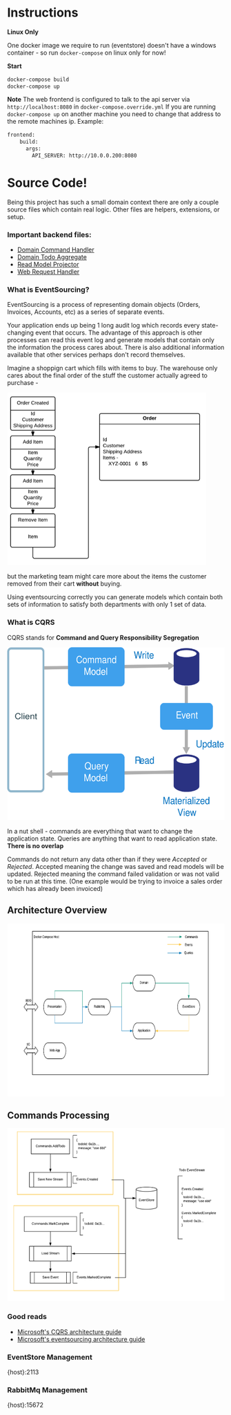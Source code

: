 # Instructions

**Linux Only**

One docker image we require to run (eventstore) doesn't have a windows container - so run `docker-compose` on linux only for now!

**Start**

```
docker-compose build
docker-compose up
```

**Note**
The web frontend is configured to talk to the api server via `http://localhost:8080` in `docker-compose.override.yml`
If you are running `docker-compose up` on another machine you need to change that address to the remote machines ip.
Example: 
```
frontend:
    build:
      args:
        API_SERVER: http://10.0.0.200:8080
```

# Source Code!

Being this project has such a small domain context there are only a couple source files which contain real logic.  Other files are helpers, extensions, or setup.  

### Important backend files:

* [Domain Command Handler](src/Domain/Todo/Handler.cs)
* [Domain Todo Aggregate](src/Domain/Todo/Todo.cs)
* [Read Model Projector](src/Application/Todo/Handler.cs)
* [Web Request Handler](src/Presentation/Service.cs)


### What is EventSourcing?

EventSourcing is a process of representing domain objects (Orders, Invoices, Accounts, etc) as a series of separate events.

Your application ends up being 1 long audit log which records every state-changing event that occurs.  The advantage of this approach is other processes can read this event log and generate models that contain only the information the process cares about.  There is also additional information available that other services perhaps don't record themselves.

Imagine a shoppign cart which fills with items to buy.  The warehouse only cares about the final order of the stuff the customer actually agreed to purchase -

<img src="img/eventsourcing.png" height="400px">

but the marketing team might care more about the items the customer removed from their cart **without** buying.  

Using eventsourcing correctly you can generate models which contain both sets of information to satisfy both departments with only 1 set of data.

### What is CQRS

CQRS stands for **Command and Query Responsibility Segregation**

<img src="img/cqrs-logical.svg" height="400px">

In a nut shell - commands are everything that want to change the application state.  Queries are anything that want to read application state.  **There is no overlap**

Commands do not return any data other than if they were *Accepted* or *Rejected*. Accepted meaning the change was saved and read models will be updated.  Rejected meaning the command failed validation or was not valid to be run at this time.  (One example would be trying to invoice a sales order which has already been invoiced)

## Architecture Overview

<img src="img/overview.png" height="400px">

## Commands Processing

<img src="img/commands.png" height="400px">

### Good reads

* [Microsoft's CQRS architecture guide](https://docs.microsoft.com/en-us/azure/architecture/guide/architecture-styles/cqrs)
* [Microsoft's eventsourcing architecture guide](https://docs.microsoft.com/en-us/azure/architecture/patterns/event-sourcing)

### EventStore Management

{host}:2113

### RabbitMq Management

{host}:15672
